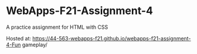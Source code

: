 # WebApps-F21-Assignment-4
A practice assignment for HTML with CSS


Hosted at: https://44-563-webapps-f21.github.io/webapps-f21-assignment-4-Fun gameplay/
